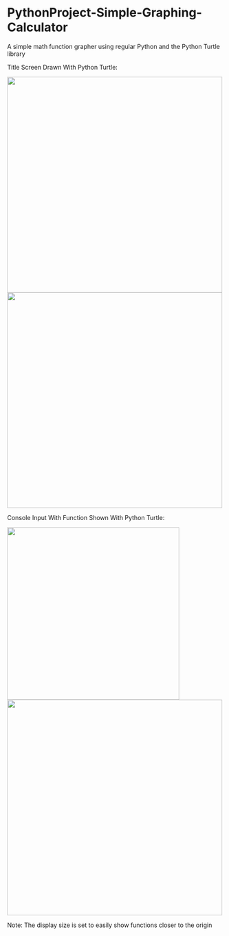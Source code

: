 # PythonProject-Simple-Graphing-Calculator
A simple math function grapher using regular Python and the Python Turtle library


Title Screen Drawn With Python Turtle:

<img src="https://user-images.githubusercontent.com/90167278/220830639-889e353b-56f7-48d2-a479-1eae00940b66.png" width="500" height="500">
<img src="https://user-images.githubusercontent.com/90167278/218930302-5b0456e1-fc70-4486-b6eb-96be78108a2f.png" width="500" height="500">

Console Input With Function Shown With Python Turtle: 

<img src="https://user-images.githubusercontent.com/90167278/218934063-1275c935-42d8-43e2-9df2-2374bd59e216.png" height="400">
<img src="https://user-images.githubusercontent.com/90167278/218934612-ad5af519-f67e-4ad8-a58e-7f9a947ed63f.png" width="500" height="500">



Note: The display size is set to easily show functions closer to the origin
